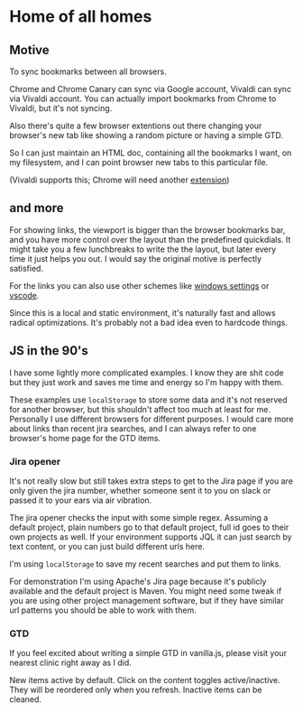 # Home of all homes

## Motive

To sync bookmarks between all browsers.

Chrome and Chrome Canary can sync via Google account, Vivaldi can sync via
Vivaldi account. You can actually import bookmarks from Chrome to Vivaldi, but
it's not syncing.

Also there's quite a few browser extentions out there changing your browser's
new tab like showing a random picture or having a simple GTD.

So I can just maintain an HTML doc, containing all the bookmarks I want, on my
filesystem, and I can point browser new tabs to this particular file.

(Vivaldi supports this; Chrome will need another [extension](https://chrome.google.com/webstore/detail/new-tab-redirect/icpgjfneehieebagbmdbhnlpiopdcmna))

## and more

For showing links, the viewport is bigger than the browser bookmarks bar, and
you have more control over the layout than the predefined quickdials. It might
take you a few lunchbreaks to write the the layout, but later every time it just
helps you out. I would say the original motive is perfectly satisfied.

For the links you can also use other schemes like [windows settings](https://docs.microsoft.com/en-us/windows/uwp/launch-resume/launch-settings-app) or [vscode](https://code.visualstudio.com/docs/editor/command-line#_opening-vs-code-with-urls).

Since this is a local and static environment, it's naturally fast and allows
radical optimizations. It's probably not a bad idea even to hardcode things.

## JS in the 90's

I have some lightly more complicated examples. I know they are shit code but
they just work and saves me time and energy so I'm happy with them.

These examples use `localStorage` to store some data and it's not reserved for
another browser, but this shouldn't affect too much at least for me. Personally
I use different browsers for different purposes. I would care more about links
than recent jira searches, and I can always refer to one browser's home page for
the GTD items.

### Jira opener

It's not really slow but still takes extra steps to get to the Jira page if you
are only given the jira number, whether someone sent it to you on slack or
passed it to your ears via air vibration.

The jira opener checks the input with some simple regex. Assuming a default
project, plain numbers go to that default project, full id goes to their own
projects as well. If your environment supports JQL it can just search by text
content, or you can just build different urls here.

I'm using `localStorage` to save my recent searches and put them to links.

For demonstration I'm using Apache's Jira page because it's publicly available
and the default project is Maven. You might need some tweak if you are using
 other project management software, but if they have similar url patterns you
 should be able to work with them.

### GTD

If you feel excited about writing a simple GTD in vanilla.js, please visit your
nearest clinic right away as I did.

New items active by default. Click on the content toggles active/inactive. They
will be reordered only when you refresh. Inactive items can be cleaned.